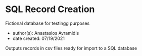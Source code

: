 # SQL Record Creation
 Fictional database for testingg purposes
- author(s): Anastasios Avramidis
- date created: 07/19/2021

Outputs records in csv files ready for import to a SQL database
